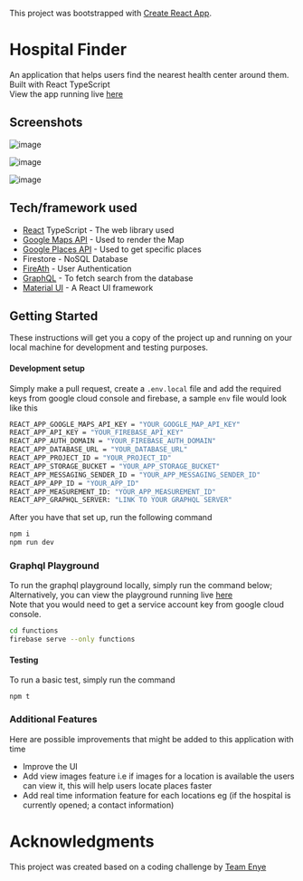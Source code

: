 This project was bootstrapped with [Create React App](https://github.com/facebook/create-react-app).

# Hospital Finder

An application that helps users find the nearest health center around them. Built with React TypeScript <br />View the app running live [here](https://hospital-map-finder.herokuapp.com/)
<br />

## Screenshots

![image](https://user-images.githubusercontent.com/42512400/84761712-b943d200-afc1-11ea-843b-65fa8020ee9f.png)

![image](https://user-images.githubusercontent.com/42512400/84761894-032cb800-afc2-11ea-9bd7-fcec23097eed.png)

![image](https://user-images.githubusercontent.com/42512400/84761415-476b8880-afc1-11ea-9986-7eb5239803ce.png)

## Tech/framework used

- [React](https://reactjs.org/) TypeScript - The web library used
- [Google Maps API](https://cloud.google.com/maps-platform/maps/) - Used to render the Map
- [Google Places API](https://cloud.google.com/maps-platform/places/) - Used to get specific places
- Firestore - NoSQL Database
- [FireAth](https://firebase.google.com/docs/auth/) - User Authentication
- [GraphQL](https://graphql.org/) - To fetch search from the database
- [Material UI](material-ui.com) - A React UI framework

## Getting Started

These instructions will get you a copy of the project up and running on your local machine for development and testing purposes.

#### Development setup

Simply make a pull request, create a `.env.local` file and add the required keys from google cloud console and firebase,
a sample `env` file would look like this

```sh
REACT_APP_GOOGLE_MAPS_API_KEY = "YOUR_GOOGLE_MAP_API_KEY"
REACT_APP_API_KEY = "YOUR_FIREBASE_API_KEY"
REACT_APP_AUTH_DOMAIN = "YOUR_FIREBASE_AUTH_DOMAIN"
REACT_APP_DATABASE_URL = "YOUR_DATABASE_URL"
REACT_APP_PROJECT_ID = "YOUR_PROJECT_ID"
REACT_APP_STORAGE_BUCKET = "YOUR_APP_STORAGE_BUCKET"
REACT_APP_MESSAGING_SENDER_ID = "YOUR_APP_MESSAGING_SENDER_ID"
REACT_APP_APP_ID = "YOUR_APP_ID"
REACT_APP_MEASUREMENT_ID: "YOUR_APP_MEASUREMENT_ID"
REACT_APP_GRAPHQL_SERVER: "LINK TO YOUR GRAPHQL SERVER"
```

After you have that set up, run the following command

```sh
npm i
npm run dev
```

### Graphql Playground

To run the graphql playground locally, simply run the command below; Alternatively, you can view the playground running live [here](https://us-central1-hospital-finder-1992e.cloudfunctions.net/graphql)<br />
Note that you would need to get a service account key from google cloud console.

```sh
cd functions
firebase serve --only functions
```

#### Testing

To run a basic test, simply run the command

```
npm t
```

### Additional Features

Here are possible improvements that might be added to this application with time

- Improve the UI
- Add view images feature i.e if images for a location is available the users can view it, this will help users locate places faster
- Add real time information feature for each locations eg (if the hospital is currently opened; a contact information)

# Acknowledgments

This project was created based on a coding challenge by [Team Enye](https://www.enye.tech/)
